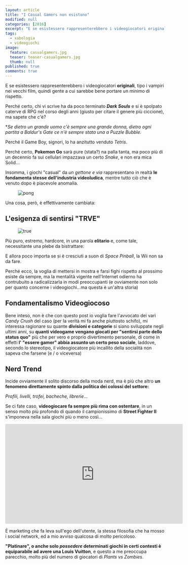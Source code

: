 ```yaml
---
layout: article
title: "I Casual Gamers non esistono"
modified: null
categories: [2016]
excerpt: "E se esistessero rappresenterebbero i videogiocatori originali, tipo i vampiri nei vecchi film"
tags:
  - xabologia
  - videogiochi
image: 
  feature: casualgamers.jpg
  teaser: teaser-casualgamers.jpg
  thumb: null
published: true
comments: true
---
```


E se esistessero rappresenterebbero i videogiocatori **originali**, tipo i vampiri nei vecchi film, quindi gente a cui sarebbe bene portare un minimo di rispetto.

Perché certo, chi vi scrive ha da poco terminato ***Dark Souls*** e si è spolpato caterve di RPG nel corso degli anni (giusto per citare il genere più ciccione), ma sapete che c'è? 

**Se dietro un grande uomo c'è sempre una grande donna, dietro ogni partita a *Baldur's Gate* ce n'è sempre stata una a *Puzzle Bubble.**

Perché il Game Boy, signori, lo ha anzitutto venduto *Tetris*.

Perché certo, **Pokemon Go** sarà pure (stata?) na palla tanta, ma poco più di un decennio fa sui cellulari impazzava un certo *Snake*, e non era mica Solid...

Insomma, i giochi "casual" da *un gettone e via* rappresentano in realtà **le fondamenta stesse dell'industria videoludica**, mentre tutto ciò che è venuto dopo è piacevole anomalia.

<figure>
<img src="https://upload.wikimedia.org/wikipedia/commons/f/f8/Pong.png" alt="pong">
</figure>

Una cosa, però, è effettivamente cambiata:

## L'esigenza di sentirsi "TRVE"

<figure>
<img src="http://img.desmotivaciones.es/201311/TRVECVLT.jpg" alt="true">
</figure>

Più puro, estremo, hardcore, in una parola **elitario** e, come tale, necessitante una plebe da bistrattare: 

E allora poco importa se si è cresciuti a suon di *Space Pinball*, la Wii non sa da fare.

Perché ecco, la voglia di mettersi in mostra e farsi fighi rispetto al prossimo esiste da sempre, ma la mentalità vigente nell'Internet odierno ha contrubuito a radicalizzarla in modi preoccupanti (e ovviamente non solo per quanto concerne i videogiochi...ma questa è un'altra storia)

## Fondamentalismo Videogiocoso

Bene inteso, non è che con questo post io voglia fare l'avvocato dei vari *Candy Crush* del caso (per la verità mi fa anche piuttosto schifo), mi interessa ragionare su quante **divisioni e categorie** si siano sviluppate negli ultimi anni, su **quanti videogame vengano giocati per "sentirsi parte dello status quo"** più che per vero e proprio divertimento personale, di come in effetti **l' "essere gamer" abbia assunto un certo peso sociale**, laddove, secondo lo stereotipo, il videogiocatore più incallito della socialità non sapeva che farsene (e / o viceversa)

## Nerd Trend

Incide ovviamente il solito discorso della moda nerd, ma è più che altro **un fenomeno direttamente spinto dalla politica dei colossi del settore:**

*Profili, livelli, trofei, bacheche, librerie*...

Se ci fate caso, **videogiocare fa sempre più rima con ostentare**, in un senso  molto più profondo di quando il campionissimo di **Street Fighter II** s'imponeva nella sala giochi più o meno così...

<iframe width="560" height="315" src="https://www.youtube.com/embed/uOvsqwdaDc4" frameborder="0" allowfullscreen></iframe>

È marketing che fa leva sull'ego dell'utente, la stessa filosofia che ha mosso i social network, ed a mio avviso qualcosa di molto pericoloso.

**"Platinare", o anche solo *possedere* determinati giochi in certi contesti è equiparabile ad avere una Louis Vuitton**, e questo a me preoccupa parecchio, molto più del numero di giocatori di *Plants vs Zombies*.
